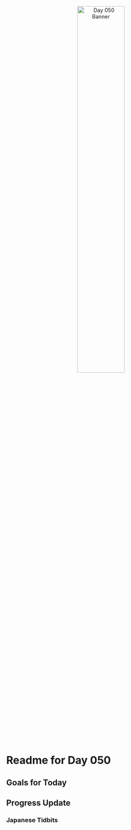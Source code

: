 <div align="center">
 <img src="../..Images/image_050.jpg" alt="Day 050 Banner" width="50%">
</div>

# Readme for Day 050

## Goals for Today

## Progress Update

### Japanese Tidbits

